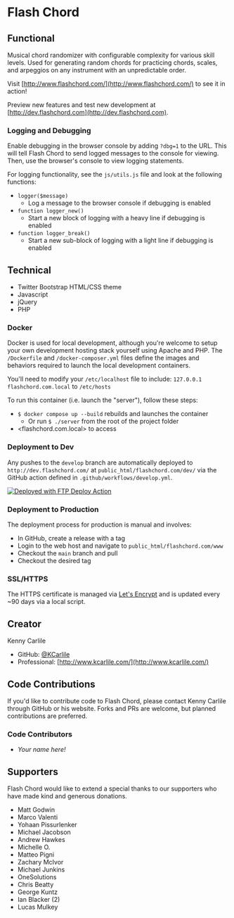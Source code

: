 # Flash Chord

## Functional

Musical chord randomizer with configurable complexity for various skill levels. Used for generating random chords for practicing chords, scales, and arpeggios on any instrument with an unpredictable order.

Visit [http://www.flashchord.com/](http://www.flashchord.com/) to see it in action!

Preview new features and test new development at [http://dev.flashchord.com](http://dev.flashchord.com).

### Logging and Debugging

Enable debugging in the browser console by adding `?dbg=1` to the URL. This will tell Flash Chord to send logged messages to the console for viewing. Then, use the browser's console to view logging statements.

For logging functionality, see the `js/utils.js` file and look at the following functions:

- `logger($message)`
  - Log a message to the browser console if debugging is enabled
- `function logger_new()`
  - Start a new block of logging with a heavy line if debugging is enabled
- `function logger_break()`
  - Start a new sub-block of logging with a light line if debugging is enabled

## Technical

- Twitter Bootstrap HTML/CSS theme
- Javascript
- jQuery
- PHP

### Docker

Docker is used for local development, although you're welcome to setup your own development hosting stack yourself using Apache and PHP. The `/Dockerfile` and `/docker-composer.yml` files define the images and behaviors required to launch the local development containers.

You'll need to modify your `/etc/localhost` file to include: `127.0.0.1	flashchord.com.local` to `/etc/hosts`

To run this container (i.e. launch the "server"), follow these steps:

- `$ docker compose up --build` rebuilds and launches the container
  - Or run `$ ./server` from the root of the project folder
- <flashchord.com.local> to access

### Deployment to Dev

Any pushes to the `develop` branch are automatically deployed to `http://dev.flashchord.com/` at `public_html/flashchord.com/dev/` via the GitHub action defined in `.github/workflows/develop.yml`.

[<img alt="Deployed with FTP Deploy Action" src="https://img.shields.io/badge/Deployed With-FTP DEPLOY ACTION-%3CCOLOR%3E?style=for-the-badge&color=0077b6">](https://github.com/SamKirkland/FTP-Deploy-Action)

### Deployment to Production

The deployment process for production is manual and involves:

- In GitHub, create a release with a tag
- Login to the web host and navigate to `public_html/flashchord.com/www`
- Checkout the `main` branch and pull
- Checkout the desired tag

### SSL/HTTPS

The HTTPS certificate is managed via [Let's Encrypt](https://letsencrypt.org/) and is updated every ~90 days via a local
script.

## Creator

Kenny Carlile

- GitHub: [@KCarlile](https://github.com/KCarlile)
- Professional: [http://www.kcarlile.com/](http://www.kcarlile.com/)

## Code Contributions

If you'd like to contribute code to Flash Chord, please contact Kenny Carlile through GitHub or his website. Forks and PRs are welcome, but planned contributions are preferred.

### Code Contributors

- _Your name here!_

## Supporters

Flash Chord would like to extend a special thanks to our supporters who have made kind and generous donations.

- Matt Godwin
- Marco Valenti
- Yohaan Pissurlenker
- Michael Jacobson
- Andrew Hawkes
- Michelle O.
- Matteo Pigni
- Zachary McIvor
- Michael Junkins
- OneSolutions
- Chris Beatty
- George Kuntz
- Ian Blacker (2)
- Lucas Mulkey
